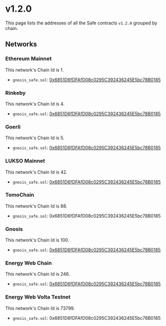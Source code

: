 # v1.2.0

This page lists the addresses of all the Safe contracts `v1.2.0` grouped by chain.

## Networks

### Ethereum Mainnet

This network's Chain Id is 1.

- `gnosis_safe.sol`: [0x6851D6fDFAfD08c0295C392436245E5bc78B0185](https://etherscan.io/address/0x6851D6fDFAfD08c0295C392436245E5bc78B0185)


### Rinkeby

This network's Chain Id is 4.

- `gnosis_safe.sol`: [0x6851D6fDFAfD08c0295C392436245E5bc78B0185](https://rinkeby.etherscan.io/address/0x6851D6fDFAfD08c0295C392436245E5bc78B0185)


### Goerli

This network's Chain Id is 5.

- `gnosis_safe.sol`: [0x6851D6fDFAfD08c0295C392436245E5bc78B0185](https://goerli.etherscan.io/address/0x6851D6fDFAfD08c0295C392436245E5bc78B0185)


### LUKSO Mainnet

This network's Chain Id is 42.

- `gnosis_safe.sol`: [0x6851D6fDFAfD08c0295C392436245E5bc78B0185](https://explorer.execution.mainnet.lukso.network/address/0x6851D6fDFAfD08c0295C392436245E5bc78B0185)


### TomoChain

This network's Chain Id is 88.

- `gnosis_safe.sol`: 0x6851D6fDFAfD08c0295C392436245E5bc78B0185


### Gnosis

This network's Chain Id is 100.

- `gnosis_safe.sol`: [0x6851D6fDFAfD08c0295C392436245E5bc78B0185](https://gnosisscan.io/address/0x6851D6fDFAfD08c0295C392436245E5bc78B0185)


### Energy Web Chain

This network's Chain Id is 246.

- `gnosis_safe.sol`: [0x6851D6fDFAfD08c0295C392436245E5bc78B0185](https://explorer.energyweb.org/address/0x6851D6fDFAfD08c0295C392436245E5bc78B0185)


### Energy Web Volta Testnet

This network's Chain Id is 73799.

- `gnosis_safe.sol`: 0x6851D6fDFAfD08c0295C392436245E5bc78B0185


    